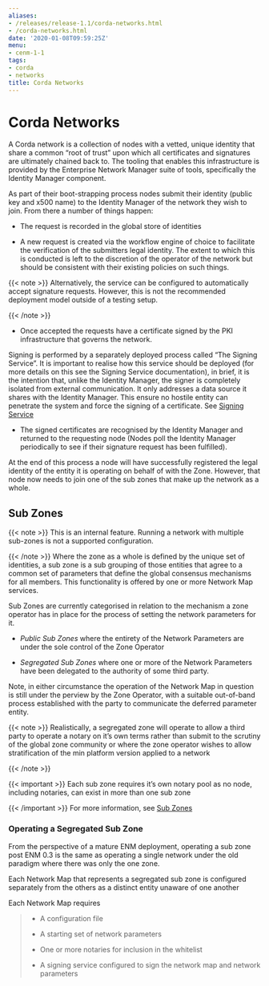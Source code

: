 ```yaml
---
aliases:
- /releases/release-1.1/corda-networks.html
- /corda-networks.html
date: '2020-01-08T09:59:25Z'
menu:
- cenm-1-1
tags:
- corda
- networks
title: Corda Networks
---
```



# Corda Networks

A Corda network is a collection of nodes with a vetted, unique identity that share a common “root of trust”
            upon which all certificates and signatures are ultimately chained back to. The tooling that enables this infrastructure
            is provided by the Enterprise Network Manager suite of tools, specifically the Identity Manager component.

As part of their boot-strapping process nodes submit their identity (public key and x500 name) to the Identity Manager
            of the network they wish to join. From there a number of things happen:


* The request is recorded in the global store of identities


* A new request is created via the workflow engine of choice to facilitate the verification of the submitters legal
                    identity. The extent to which this is conducted is left to the discretion of the operator of the network but
                    should be consistent with their existing policies on such things.


{{< note >}}
Alternatively, the service can be configured to automatically accept signature requests. However, this is
                        not the recommended deployment model outside of a testing setup.

{{< /note >}}

* Once accepted the requests have a certificate signed by the PKI infrastructure that governs the network.

Signing is performed by a separately deployed process called “The Signing Service”. It is important to realise how
                    this service should be deployed (for more details on this see the Signing Service documentation), in brief, it is the
                    intention that, unlike the Identity Manager, the signer is completely isolated from external communication. It only
                    addresses a data source it shares with the Identity Manager. This ensure no hostile entity can penetrate the system
                    and force the signing of a certificate. See [Signing Service](signing-service.md)


* The signed certificates are recognised by the Identity Manager and returned to the requesting node (Nodes poll the
                    Identity Manager periodically to see if their signature request has been fulfilled).


At the end of this process a node will have successfully registered the legal identity of the entity it is operating
            on behalf of with the Zone. However, that node now needs to join one of the sub zones that make up the network as a
            whole.


## Sub Zones


{{< note >}}
This is an internal feature. Running a network with multiple sub-zones is not a supported configuration.

{{< /note >}}
Where the zone as a whole is defined by the unique set of identities, a sub zone is a sub grouping of those entities
                that agree to a common set of parameters that define the global consensus mechanisms for all members. This functionality
                is offered by one or more Network Map services.

Sub Zones are currently categorised in relation to the mechanism a zone operator has in place for the process of
                setting the network parameters for it.


* *Public Sub Zones* where the entirety of the Network Parameters are under the sole control of the Zone Operator


* *Segregated Sub Zones* where one or more of the Network Parameters have been delegated to the authority of some
                        third party.


Note, in either circumstance the operation of the Network Map in question is still under the perview by the Zone
                Operator, with a suitable out-of-band process established with the party to communicate the deferred parameter
                entity.


{{< note >}}
Realistically, a segregated zone will operate to allow a third party to operate a notary on it’s own
                    terms rather than submit to the scrutiny of the global zone community or where the zone operator wishes to allow
                    stratification of the min platform version applied to a network

{{< /note >}}

{{< important >}}
Each sub zone requires it’s own notary pool as no node, including notaries, can exist in more than
                    one sub zone


{{< /important >}}
For more information, see [Sub Zones](sub-zones.md)


### Operating a Segregated Sub Zone

From the perspective of a mature ENM deployment, operating a sub zone post ENM 0.3 is the same as operating a single
                    network under the old paradigm where there was only the one zone.

Each Network Map that represents a segregated sub zone is configured separately from the others as a distinct entity
                    unaware of one another

Each Network Map requires

> 
> 
> * A configuration file
> 
> 
> * A starting set of network parameters
> 
> 
> * One or more notaries for inclusion in the whitelist
> 
> 
> * A signing service configured to sign the network map and network parameters
> 
> 

